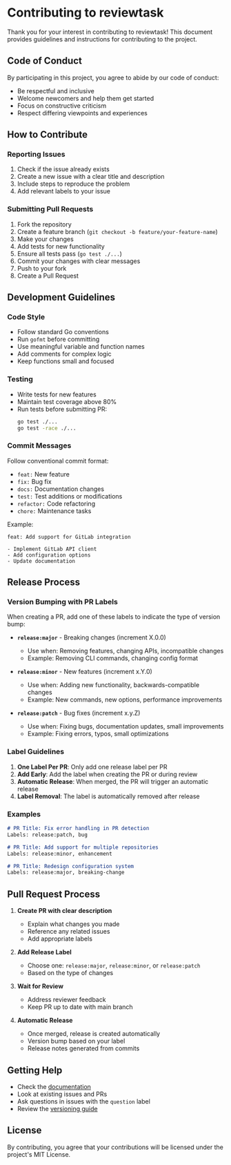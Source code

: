 # Contributing to reviewtask

Thank you for your interest in contributing to reviewtask! This document provides guidelines and instructions for contributing to the project.

## Code of Conduct

By participating in this project, you agree to abide by our code of conduct:
- Be respectful and inclusive
- Welcome newcomers and help them get started
- Focus on constructive criticism
- Respect differing viewpoints and experiences

## How to Contribute

### Reporting Issues

1. Check if the issue already exists
2. Create a new issue with a clear title and description
3. Include steps to reproduce the problem
4. Add relevant labels to your issue

### Submitting Pull Requests

1. Fork the repository
2. Create a feature branch (`git checkout -b feature/your-feature-name`)
3. Make your changes
4. Add tests for new functionality
5. Ensure all tests pass (`go test ./...`)
6. Commit your changes with clear messages
7. Push to your fork
8. Create a Pull Request

## Development Guidelines

### Code Style

- Follow standard Go conventions
- Run `gofmt` before committing
- Use meaningful variable and function names
- Add comments for complex logic
- Keep functions small and focused

### Testing

- Write tests for new features
- Maintain test coverage above 80%
- Run tests before submitting PR:
  ```bash
  go test ./...
  go test -race ./...
  ```

### Commit Messages

Follow conventional commit format:
- `feat:` New feature
- `fix:` Bug fix
- `docs:` Documentation changes
- `test:` Test additions or modifications
- `refactor:` Code refactoring
- `chore:` Maintenance tasks

Example:
```
feat: Add support for GitLab integration

- Implement GitLab API client
- Add configuration options
- Update documentation
```

## Release Process

### Version Bumping with PR Labels

When creating a PR, add one of these labels to indicate the type of version bump:

- **`release:major`** - Breaking changes (increment X.0.0)
  - Use when: Removing features, changing APIs, incompatible changes
  - Example: Removing CLI commands, changing config format

- **`release:minor`** - New features (increment x.Y.0)
  - Use when: Adding new functionality, backwards-compatible changes
  - Example: New commands, new options, performance improvements

- **`release:patch`** - Bug fixes (increment x.y.Z)
  - Use when: Fixing bugs, documentation updates, small improvements
  - Example: Fixing errors, typos, small optimizations

### Label Guidelines

1. **One Label Per PR**: Only add one release label per PR
2. **Add Early**: Add the label when creating the PR or during review
3. **Automatic Release**: When merged, the PR will trigger an automatic release
4. **Label Removal**: The label is automatically removed after release

### Examples

```markdown
# PR Title: Fix error handling in PR detection
Labels: release:patch, bug

# PR Title: Add support for multiple repositories
Labels: release:minor, enhancement

# PR Title: Redesign configuration system
Labels: release:major, breaking-change
```

## Pull Request Process

1. **Create PR with clear description**
   - Explain what changes you made
   - Reference any related issues
   - Add appropriate labels

2. **Add Release Label**
   - Choose one: `release:major`, `release:minor`, or `release:patch`
   - Based on the type of changes

3. **Wait for Review**
   - Address reviewer feedback
   - Keep PR up to date with main branch

4. **Automatic Release**
   - Once merged, release is created automatically
   - Version bump based on your label
   - Release notes generated from commits

## Getting Help

- Check the [documentation](docs/)
- Look at existing issues and PRs
- Ask questions in issues with the `question` label
- Review the [versioning guide](docs/VERSIONING.md)

## License

By contributing, you agree that your contributions will be licensed under the project's MIT License.